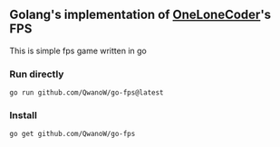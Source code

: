 ## Golang's implementation of [OneLoneCoder](https://github.com/OneLoneCoder/CommandLineFPS)'s FPS

This is simple fps game written in go

### Run directly
    go run github.com/QwanoW/go-fps@latest

### Install
    go get github.com/QwanoW/go-fps
